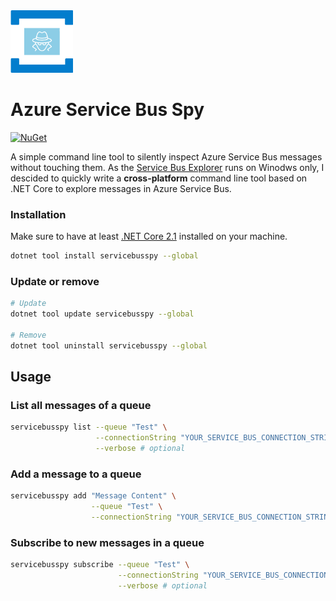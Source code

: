 <img src="https://raw.githubusercontent.com/robinmanuelthiel/servicebusspy/master/logo.png" height="100">

# Azure Service Bus Spy

[![NuGet](https://img.shields.io/nuget/vpre/servicebusspy.svg)](https://www.nuget.org/packages/ServiceBusSpy)

A simple command line tool to silently inspect Azure Service Bus messages without touching them. As the [Service Bus Explorer](https://github.com/paolosalvatori/ServiceBusExplorer) runs on Winodws only, I descided to quickly write a **cross-platform** command line tool based on .NET Core to explore messages in Azure Service Bus.

### Installation

Make sure to have at least [.NET Core 2.1](https://dotnet.microsoft.com/download) installed on your machine.

```bash
dotnet tool install servicebusspy --global
```

### Update or remove

```bash
# Update
dotnet tool update servicebusspy --global

# Remove
dotnet tool uninstall servicebusspy --global
```

## Usage

### List all messages of a queue

```bash
servicebusspy list --queue "Test" \
                   --connectionString "YOUR_SERVICE_BUS_CONNECTION_STRING" \
                   --verbose # optional
```

### Add a message to a queue

```bash
servicebusspy add "Message Content" \
                  --queue "Test" \
                  --connectionString "YOUR_SERVICE_BUS_CONNECTION_STRING"
```

### Subscribe to new messages in a queue

```bash
servicebusspy subscribe --queue "Test" \
                        --connectionString "YOUR_SERVICE_BUS_CONNECTION_STRING" \
                        --verbose # optional
```
